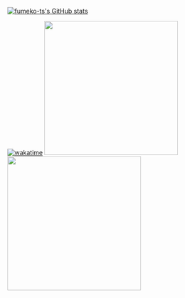 [![fumeko-ts's GitHub stats](https://github-readme-stats.vercel.app/api?username=fumeko-ts)](https://github.com/anuraghazra/github-readme-stats)

[![wakatime](https://wakatime.com/badge/user/414d884c-fc47-47b7-b65e-0a47ed262969.svg)](https://wakatime.com/@414d884c-fc47-47b7-b65e-0a47ed262969)
<img src="https://wakatime.com/share/@fumeko_ts/6f710a25-1cd7-4a02-864a-3c4a9863f4b9.svg" width="300" height="300"/>
<img src="https://wakatime.com/share/@fumeko_ts/78ce42c2-5e5d-4b7e-a6ec-5889152f41a0.png" width="300" height="300"/>
